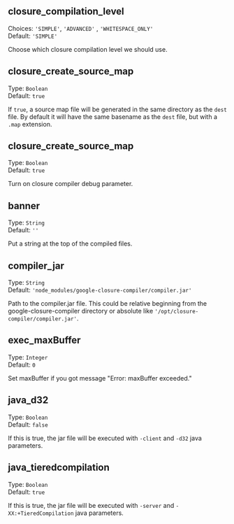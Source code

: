 ## closure_compilation_level
Choices: `'SIMPLE'`, `'ADVANCED'` , `'WHITESPACE_ONLY'`<br />
Default: `'SIMPLE'`

Choose which closure compilation level we should use.

## closure_create_source_map
Type: `Boolean`<br />
Default: `true`

If `true`, a source map file will be generated in the same directory as the `dest` file. By default it will have the same basename as the `dest` file, but with a `.map` extension.

## closure_create_source_map
Type: `Boolean`<br />
Default: `true`

Turn on closure compiler debug parameter.

## banner
Type: `String`<br />
Default: `''`

Put a string at the top of the compiled files.

## compiler_jar
Type: `String`<br />
Default: `'node_modules/google-closure-compiler/compiler.jar'`

Path to the compiler.jar file. This could be relative beginning from the google-closure-compiler directory or absolute like `'/opt/closure-compiler/compiler.jar'`.

## exec_maxBuffer
Type: `Integer`<br />
Default: `0`

Set maxBuffer if you got message "Error: maxBuffer exceeded."

## java_d32
Type: `Boolean`<br />
Default: `false`

If this is true, the jar file will be executed with `-client` and `-d32` java parameters.

## java_tieredcompilation
Type: `Boolean`<br />
Default: `true`

If this is true, the jar file will be executed with `-server` and `-XX:+TieredCompilation` java parameters.
